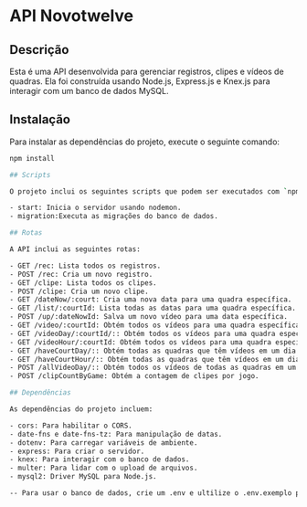 # API Novotwelve

## Descrição

Esta é uma API desenvolvida para gerenciar registros, clipes e vídeos de quadras. Ela foi construída usando Node.js, Express.js e Knex.js para interagir com um banco de dados MySQL.

## Instalação

Para instalar as dependências do projeto, execute o seguinte comando:

```bash
npm install

## Scripts

O projeto inclui os seguintes scripts que podem ser executados com `npm run <script>`:

- start: Inicia o servidor usando nodemon.
- migration:Executa as migrações do banco de dados.

## Rotas

A API inclui as seguintes rotas:

- GET /rec: Lista todos os registros.
- POST /rec: Cria um novo registro.
- GET /clipe: Lista todos os clipes.
- POST /clipe: Cria um novo clipe.
- GET /dateNow/:court: Cria uma nova data para uma quadra específica.
- GET /list/:courtId: Lista todas as datas para uma quadra específica.
- POST /up/:dateNowId: Salva um novo vídeo para uma data específica.
- GET /video/:courtId: Obtém todos os vídeos para uma quadra específica.
- GET /videoDay/:courtId/:: Obtém todos os vídeos para uma quadra específica em um dia específico.
- GET /videoHour/:courtId: Obtém todos os vídeos para uma quadra específica em um dia e hora específicos.
- GET /haveCourtDay/:: Obtém todas as quadras que têm vídeos em um dia específico.
- GET /haveCourtHour/:: Obtém todas as quadras que têm vídeos em um dia e hora específicos.
- POST /allVideoDay/:: Obtém todos os vídeos de todas as quadras em um dia específico.
- POST /clipCountByGame: Obtém a contagem de clipes por jogo.

## Dependências

As dependências do projeto incluem:

- cors: Para habilitar o CORS.
- date-fns e date-fns-tz: Para manipulação de datas.
- dotenv: Para carregar variáveis de ambiente.
- express: Para criar o servidor.
- knex: Para interagir com o banco de dados.
- multer: Para lidar com o upload de arquivos.
- mysql2: Driver MySQL para Node.js.

-- Para usar o banco de dados, crie um .env e ultilize o .env.exemplo para axuliar nas variaveis de ambiante e coloque seus dados
